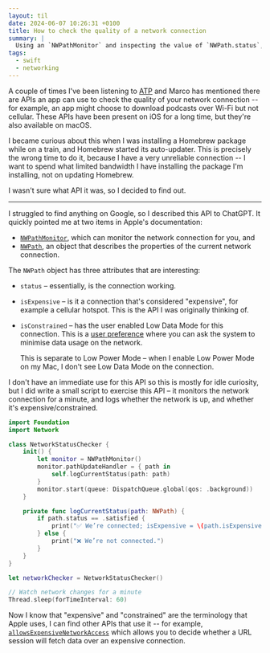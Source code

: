 ```yaml
---
layout: til
date: 2024-06-07 10:26:31 +0100
title: How to check the quality of a network connection
summary: |
  Using an `NWPathMonitor` and inspecting the value of `NWPath.status`, `NWPath.isExpensive` and `NWPath.isConstrained` can tell you what sort of connection you're running on.
tags:
  - swift
  - networking
---
```

A couple of times I've been listening to [ATP](https://atp.fm/) and Marco has mentioned there are APIs an app can use to check the quality of your network connection -- for example, an app might choose to download podcasts over Wi-Fi but not cellular.
These APIs have been present on iOS for a long time, but they're also available on macOS.

I became curious about this when I was installing a Homebrew package while on a train, and Homebrew started its auto-updater.
This is precisely the wrong time to do it, because I have a very unreliable connection -- I want to spend what limited bandwidth I have installing the package I'm installing, not on updating Homebrew.

I wasn't sure what API it was, so I decided to find out.

---

I struggled to find anything on Google, so I described this API to ChatGPT.
It quickly pointed me at two items in Apple's documentation:

*   [`NWPathMonitor`](https://developer.apple.com/documentation/network/nwpathmonitor), which can monitor the network connection for you, and
*   [`NWPath`](https://developer.apple.com/documentation/network/nwpath), an object that describes the properties of the current network connection.

The `NWPath` object has three attributes that are interesting:

*   `status` – essentially, is the connection working.

*   `isExpensive` – is it a connection that's considered "expensive", for example a cellular hotspot.
    This is the API I was originally thinking of.

*   `isConstrained` – has the user enabled Low Data Mode for this connection.
    This is a [user preference](https://apple.stackexchange.com/questions/449668/what-is-low-data-mode-on-macos-ventura-wlan-exactly) where you can ask the system to minimise data usage on the network.
    
    This is separate to Low Power Mode – when I enable Low Power Mode on my Mac, I don't see Low Data Mode on the connection.

I don't have an immediate use for this API so this is mostly for idle curiosity, but I did write a small script to exercise this API – it monitors the network connection for a minute, and logs whether the network is up, and whether it's expensive/constrained.

```swift
import Foundation
import Network

class NetworkStatusChecker {
    init() {
        let monitor = NWPathMonitor()
        monitor.pathUpdateHandler = { path in
            self.logCurrentStatus(path: path)
        }
        monitor.start(queue: DispatchQueue.global(qos: .background))
    }

    private func logCurrentStatus(path: NWPath) {
        if path.status == .satisfied {
            print("✅ We’re connected; isExpensive = \(path.isExpensive), isConstrained = \(path.isConstrained).")
        } else {
            print("❌ We’re not connected.")
        }
    }
}

let networkChecker = NetworkStatusChecker()

// Watch network changes for a minute
Thread.sleep(forTimeInterval: 60)
```

Now I know that "expensive" and "constrained" are the terminology that Apple uses, I can find other APIs that use it -- for example, [`allowsExpensiveNetworkAccess`](https://developer.apple.com/documentation/foundation/urlsessionconfiguration/3235752-allowsexpensivenetworkaccess) which allows you to decide whether a URL session will fetch data over an expensive connection.
